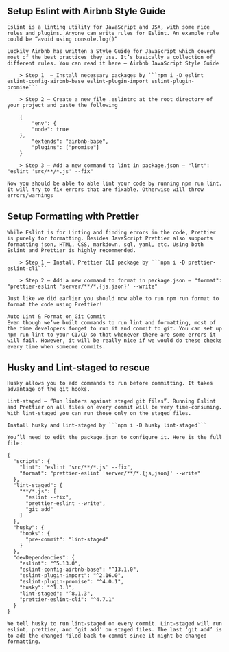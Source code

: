 ## Setup Eslint with Airbnb Style Guide
    Eslint is a linting utility for JavaScript and JSX, with some nice rules and plugins. Anyone can write rules for Eslint. An example rule could be “avoid using console.log()“

    Luckily Airbnb has written a Style Guide for JavaScript which covers most of the best practices they use. It’s basically a collection of different rules. You can read it here – Airbnb JavaScript Style Guide

        > Step 1  – Install necessary packages by ```npm i -D eslint eslint-config-airbnb-base eslint-plugin-import eslint-plugin-promise```

        > Step 2 – Create a new file .eslintrc at the root directory of your project and paste the following
```
    {
        "env": {
        "node": true
    },
        "extends": "airbnb-base",
        "plugins": ["promise"]
    }
```

        > Step 3 – Add a new command to lint in package.json – "lint": "eslint 'src/**/*.js' --fix"

    Now you should be able to able lint your code by running npm run lint. It will try to fix errors that are fixable. Otherwise will throw errors/warnings

## Setup Formatting with Prettier
    While Eslint is for Linting and finding errors in the code, Prettier is purely for formatting. Besides JavaScript Prettier also supports formatting json, HTML, CSS, markdown, sql, yaml, etc. Using both Eslint and Prettier is highly recommended.

        > Step 1 – Install Prettier CLI package by ```npm i -D prettier-eslint-cli```

        > Step 2 – Add a new command to format in package.json – "format": "prettier-eslint 'server/**/*.{js,json}' --write"

    Just like we did earlier you should now able to run npm run format to format the code using Prettier!

    Auto Lint & Format on Git Commit
    Even though we’ve built commands to run lint and formatting, most of the time developers forget to run it and commit to git. You can set up npm run lint to your CI/CD so that whenever there are some errors it will fail. However, it will be really nice if we would do these checks every time when someone commits.

## Husky and Lint-staged to rescue
    Husky allows you to add commands to run before committing. It takes advantage of the git hooks.

    Lint-staged – “Run linters against staged git files”. Running Eslint and Prettier on all files on every commit will be very time-consuming. With lint-staged you can run those only on the staged files.

    Install husky and lint-staged by ```npm i -D husky lint-staged```

    You’ll need to edit the package.json to configure it. Here is the full file:
```
{
  "scripts": {
    "lint": "eslint 'src/**/*.js' --fix",
    "format": "prettier-eslint 'server/**/*.{js,json}' --write"
  },
  "lint-staged": {
    "**/*.js": [
      "eslint --fix",
      "prettier-eslint --write",
      "git add"
    ]
  },
  "husky": {
    "hooks": {
      "pre-commit": "lint-staged"
    }
  },
  "devDependencies": {
    "eslint": "^5.13.0",
    "eslint-config-airbnb-base": "^13.1.0",
    "eslint-plugin-import": "^2.16.0",
    "eslint-plugin-promise": "^4.0.1",
    "husky": "^1.3.1",
    "lint-staged": "^8.1.3",
    "prettier-eslint-cli": "^4.7.1"
  }
}
```

    We tell husky to run lint-staged on every commit. Lint-staged will run eslint, prettier, and ‘git add’ on staged files. The last ‘git add’ is to add the changed filed back to commit since it might be changed formatting.